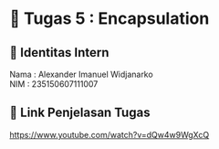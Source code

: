 # 📁 Tugas 5 : Encapsulation

## 👤 Identitas Intern
Nama : Alexander Imanuel Widjanarko          
NIM  : 235150607111007

## 🔗 Link Penjelasan Tugas

https://www.youtube.com/watch?v=dQw4w9WgXcQ